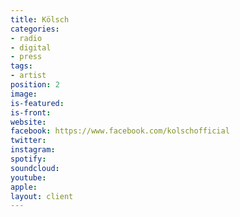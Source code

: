 ```yaml
---
title: Kölsch
categories:
- radio
- digital
- press
tags:
- artist
position: 2
image: 
is-featured:
is-front: 
website: 
facebook: https://www.facebook.com/kolschofficial
twitter: 
instagram: 
spotify: 
soundcloud: 
youtube: 
apple: 
layout: client
---
```


